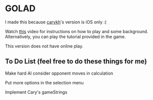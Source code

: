 # GOLAD
I made this because [carykh](https://www.youtube.com/user/carykh)'s version is iOS only :(
  
Watch [this](https://www.youtube.com/watch?v=JkGZ2Hl1l8c) video for instructions on how to play and some background. Alternatively, you can play the tutorial provided in the game.

This version does not have online play.

## To Do List (feel free to do these things for me)

Make hard AI consider opponent moves in calculation

Put more options in the selection menu

Implement Cary's gameStrings
